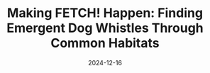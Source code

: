 ---
title: "Making FETCH! Happen: Finding Emergent Dog Whistles Through Common Habitats"
collection: publications
permalink: /publication/2024-12-16-making-fetch-happen
excerpt: 
date: 2024-12-16
venue: 'ArXiv:2412.12072'
paperurl: 'https://arxiv.org/abs/2412.12072'
awards: 
authors: 'Kuleen Sasse, Carlos Aguirre, Isabel Cachola, Sharon Levy, Mark Dredze.'
github: https://github.com/KuleenS/FETCH-Dog-Whistle
demo: 
slides: 
bib: 
arxiv: 
---